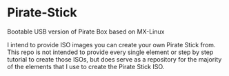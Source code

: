 # Pirate-Stick
Bootable USB version of Pirate Box based on MX-Linux

I intend to provide ISO images you can create your own Pirate Stick from. This repo is not intended to provide every single element or step by step tutorial to create those ISOs, but does serve as a repository for the majority of the elements that I use to create the Pirate Stick ISO.
